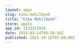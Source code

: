 ```yaml
---
layout: apps
slug: eika-mobilbank
title: "Eika Mobilbank"
store: apple
app_id: 1533222919
date: 2023-03-14T09:38:34Z
published: 2021-10-26T07:00:00Z
---
```

